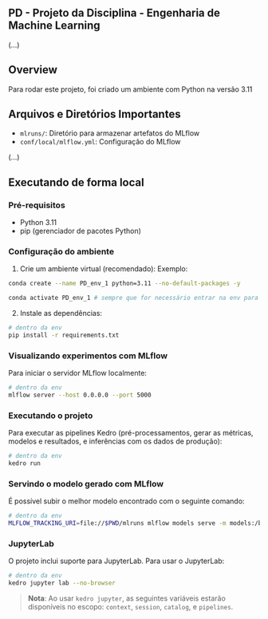 ## PD - Projeto da Disciplina - Engenharia de Machine Learning

(...)


## Overview

Para rodar este projeto, foi criado um ambiente com Python na versão 3.11


## Arquivos e Diretórios Importantes


- `mlruns/`: Diretório para armazenar artefatos do MLflow
- `conf/local/mlflow.yml`: Configuração do MLflow 

(...)


## Executando de forma local 

### Pré-requisitos

- Python 3.11
- pip (gerenciador de pacotes Python)

### Configuração do ambiente

1. Crie um ambiente virtual (recomendado):
Exemplo:
```bash
conda create --name PD_env_1 python=3.11 --no-default-packages -y

conda activate PD_env_1 # sempre que for necessário entrar na env para executar comandos no projeto!
```

2. Instale as dependências:

```bash
# dentro da env
pip install -r requirements.txt
```

### Visualizando experimentos com MLflow

Para iniciar o servidor MLflow localmente:

```bash
# dentro da env
mlflow server --host 0.0.0.0 --port 5000
```

### Executando o projeto

Para executar as pipelines Kedro (pré-processamentos, gerar as métricas, modelos e resultados, e inferências com os dados de produção):

```bash
# dentro da env
kedro run
```

### Servindo o modelo gerado com MLflow

É possível subir o melhor modelo encontrado com o seguinte comando:

```bash
# dentro da env
MLFLOW_TRACKING_URI=file://$PWD/mlruns mlflow models serve -m models:/best_model/latest --env-manager=local --port 5002
```


### JupyterLab

O projeto inclui suporte para JupyterLab. Para usar o JupyterLab:

```bash
# dentro da env
kedro jupyter lab --no-browser
```

> **Nota**: Ao usar `kedro jupyter`, as seguintes variáveis estarão disponíveis no escopo: `context`, `session`, `catalog`, e `pipelines`.





